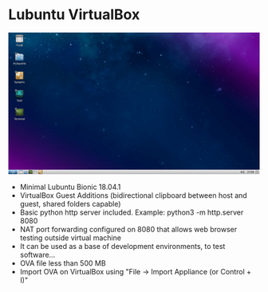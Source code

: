 # Lubuntu VirtualBox
![Lubuntu](https://raw.githubusercontent.com/Virtual-Machines/Lubuntu-VirtualBox/master/Lubuntu.png)
- Minimal Lubuntu Bionic 18.04.1
- VirtualBox Guest Additions (bidirectional clipboard between host and guest, shared folders capable)
- Basic python http server included. Example: python3 -m http.server 8080
- NAT port forwarding configured on 8080 that allows web browser testing outside virtual machine
- It can be used as a base of development environments, to test software...
- OVA file less than 500 MB
- Import OVA on VirtualBox using "File -> Import Appliance (or Control + I)"
